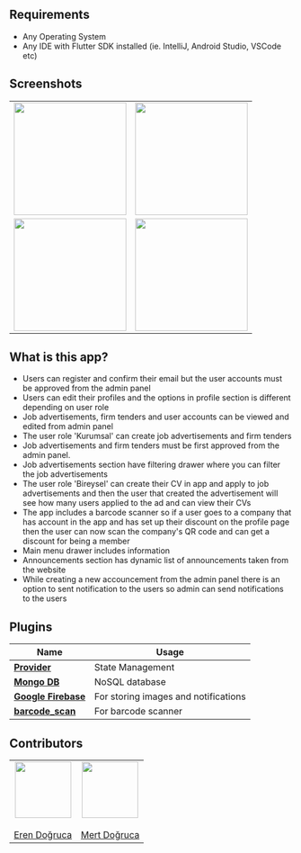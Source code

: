 ## Requirements

<ul>
<li>Any Operating System</li>
<li>Any IDE with Flutter SDK installed (ie. IntelliJ, Android Studio, VSCode etc)</li>
</ul>

## Screenshots

<table><tr>
<div><td style="text-align: center">
    <img src="https://i.imgur.com/zRW7S7g.png" width="200"/>
</td>
<td style="text-align: center">
<img src="https://i.imgur.com/QktfZcG.png" width="200"/>
</td></tr></div>
  <div>
  <tr><td style="text-align: center">
<img src="https://i.imgur.com/gCvJHh5.png" width="200"/>
</td>
  <td style="text-align: center">
<img src="https://i.imgur.com/eMWyUUO.png" width="200"/>
</td></tr></table></div>

## What is this app?

<ul>
    <li>Users can register and confirm their email but the user accounts must be approved from the admin panel</li>
    <li>Users can edit their profiles and the options in profile section is different depending on user role</li>
    <li>Job advertisements, firm tenders and user accounts can be viewed and edited from admin panel</li>
    <li>The user role 'Kurumsal' can create job advertisements and firm tenders</li>
    <li>Job advertisements and firm tenders must be first approved from the admin panel. </li>
    <li>Job advertisements section have filtering drawer where you can filter the job advertisements</li>
    <li>The user role 'Bireysel' can create their CV in app and apply to job advertisements and then the user that created the advertisement will see how many users applied to the ad and can view their CVs</li>
    <li>The app includes a barcode scanner so if a user goes to a company that has account in the app and has set up their discount on the profile page then the user can now scan the company's QR code and can get a discount for being a member</li>
    <li>Main menu drawer includes information</li>
    <li>Announcements section has dynamic list of announcements taken from the website</li>
    <li>While creating a new accouncement from the admin panel there is an option to sent notification to the users so admin can send notifications to the users</li>
</ul>

## Plugins

<table>
<thead>
<tr>
<th>Name</th>
<th>Usage</th>
</tr>
</thead>
<tbody>
<tr>
<td><a href="https://pub.dev/packages/provider" rel="nofollow"><strong>Provider</strong></a></td>
<td>State Management</td>
</tr>
<tr>
<td><a href="www.mongodb.com" rel="nofollow"><strong>Mongo DB</strong></a></td>
<td>NoSQL database</td>
</tr>
<tr>
<td><a href="https://firebase.google.com" rel="nofollow"><strong>Google Firebase</strong></a></td>
<td>For storing images and notifications</td>
</tr>
<tr>
<td><a href="https://pub.dev/packages/barcode_scan" rel="nofollow"><strong>barcode_scan</strong></a></td>
<td>For barcode scanner</td>
</tr>
</tbody>
</table>

## Contributors

<table>
  <tbody><tr>
    <td align="center"><a href="https://github.com/Eroo36" rel="nofollow"><img src="https://avatars0.githubusercontent.com/u/13486466?s=460&u=661ce5ba30c35bb65544a1e8da9d43c70971e5ab&v=4" width="100px;" alt="" style="max-width:100%;"><br></a><br><a href="https://github.com/mert68401/alaev-mobil/commits?author=Eroo36" <sub>Eren Doğruca</sub></a></td>
    <td align="center"><a href="https://github.com/mert68401"><img src="https://avatars1.githubusercontent.com/u/44726724?s=460&v=4" width="100px;" alt="" style="max-width:100%;"><br></a><br><a href="https://github.com/mert68401/alaev-mobil/commits?author=mert68401" <sub>Mert Doğruca</sub></a></td>
    
  </tr>
</tbody></table>
